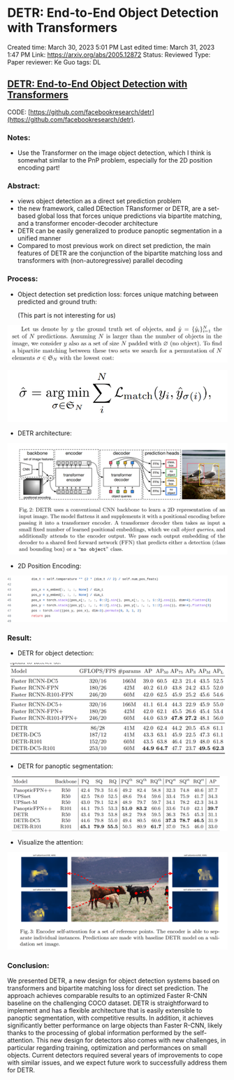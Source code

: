 # DETR: End-to-End Object Detection with Transformers

Created time: March 30, 2023 5:01 PM
Last edited time: March 31, 2023 1:47 PM
Link: https://arxiv.org/abs/2005.12872
Status: Reviewed
Type: Paper
reviewer: Ke Guo
tags: DL

## [DETR: End-to-End Object Detection with Transformers]([https://arxiv.org/abs/2005.12872](https://arxiv.org/abs/2005.12872))

CODE: [https://github.com/facebookresearch/detr](https://github.com/facebookresearch/detr).

### Notes:

- Use the Transformer on the image object detection, which I think is somewhat similar to the PnP problem, especially for the 2D position encoding part!

### Abstract:

- views object detection as a direct set prediction problem
- the new framework, called DEtection TRansformer or DETR, are a set-based global loss that forces unique predictions via bipartite matching, and a transformer encoder-decoder architecture
- DETR can be easily generalized to produce panoptic segmentation in a unified manner
- Compared to most previous work on direct set prediction, the main features of DETR are the conjunction of the bipartite matching loss and transformers with (non-autoregressive) parallel decoding

### Process:

- Object detection set prediction loss: forces unique matching between predicted and ground truth:
    
    (This part is not interesting for us)
    

![Untitled](DETR%20End-to-End%20Object%20Detection%20with%20Transformers%20683bd8c4a03645aa9d189e6ac50e300f/Untitled.png)

![Untitled](DETR%20End-to-End%20Object%20Detection%20with%20Transformers%20683bd8c4a03645aa9d189e6ac50e300f/Untitled%201.png)

- DETR architecture:

![Untitled](DETR%20End-to-End%20Object%20Detection%20with%20Transformers%20683bd8c4a03645aa9d189e6ac50e300f/Untitled%202.png)

- 2D Position Encoding:

![Untitled](DETR%20End-to-End%20Object%20Detection%20with%20Transformers%20683bd8c4a03645aa9d189e6ac50e300f/Untitled%203.png)

### Result:

- DETR for object detection:

![Untitled](DETR%20End-to-End%20Object%20Detection%20with%20Transformers%20683bd8c4a03645aa9d189e6ac50e300f/Untitled%204.png)

- DETR for panoptic segmentation:

![Untitled](DETR%20End-to-End%20Object%20Detection%20with%20Transformers%20683bd8c4a03645aa9d189e6ac50e300f/Untitled%205.png)

- Visualize the attention:

![Untitled](DETR%20End-to-End%20Object%20Detection%20with%20Transformers%20683bd8c4a03645aa9d189e6ac50e300f/Untitled%206.png)

### Conclusion:

We presented DETR, a new design for object detection systems based on transformers and bipartite matching loss for direct set prediction. The approach achieves comparable results to an optimized Faster R-CNN baseline on the challenging COCO dataset. DETR is straightforward to implement and has a flexible architecture that is easily extensible to panoptic segmentation, with competitive results. In addition, it achieves significantly better performance on large objects than Faster R-CNN, likely thanks to the processing of global information performed by the self-attention. This new design for detectors also comes with new challenges, in particular regarding training, optimization and performances on small objects. Current detectors required several years of improvements to cope with similar issues, and we expect future work to successfully address them for DETR.